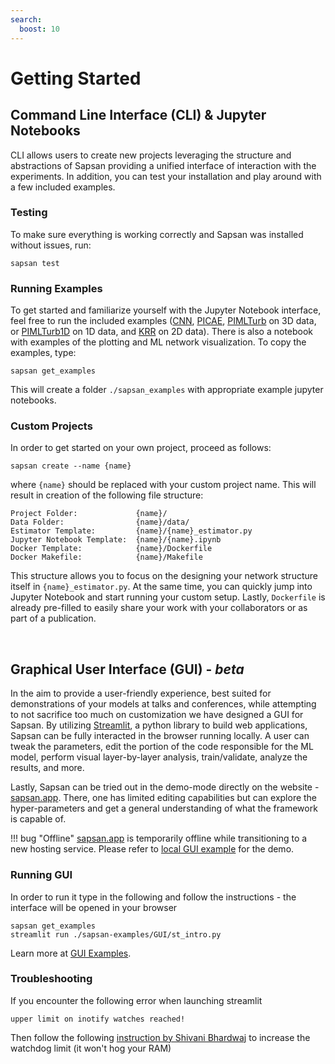 ```yaml
---
search:
  boost: 10
---
```


# Getting Started

## Command Line Interface (CLI) & Jupyter Notebooks

CLI allows users to create new projects leveraging the structure and abstractions of Sapsan providing a unified interface of interaction with the experiments. In addition, you can test your installation and play around with a few included examples.

### Testing
To make sure everything is working correctly and Sapsan was installed without issues, run:
```
sapsan test
```

### Running Examples
To get started and familiarize yourself with the Jupyter Notebook interface, feel free to run the included examples ([CNN](/details/estimators/#convolution-neural-network-cnn), [PICAE](/details/estimators/#physics-informed-convolutional-autoencoder-picae), [PIMLTurb](/details/estimators/#physics-informed-cnn-for-turbulence-modeling-pimlturb) on 3D data, or [PIMLTurb1D](/details/estimators/#physics-informed-cnn-for-1d-turbulence-modeling-pimlturb) on 1D data, and [KRR](/details/estimators/#kernel-ridge-regression-krr) on 2D data). There is also a notebook with examples of the plotting and ML network visualization. To copy the examples, type:

```
sapsan get_examples
```
This will create a folder `./sapsan_examples` with appropriate example jupyter notebooks.

### Custom Projects
In order to get started on your own project, proceed as follows:

```
sapsan create --name {name}
```
where `{name}` should be replaced with your custom project name. This will result in creation of the following file structure:

```
Project Folder:             {name}/
Data Folder:                {name}/data/
Estimator Template:         {name}/{name}_estimator.py
Jupyter Notebook Template:  {name}/{name}.ipynb
Docker Template:            {name}/Dockerfile  
Docker Makefile:            {name}/Makefile  
```

This structure allows you to focus on the designing your network structure itself in `{name}_estimator.py`. At the same time, you can quickly jump into Jupyter Notebook and start running your custom setup. Lastly, `Dockerfile` is already pre-filled to easily share your work with your collaborators or as part of a publication.

<br/>

## Graphical User Interface (GUI) - *beta*

In the aim to provide a user-friendly experience, best suited for demonstrations of your models at talks and conferences, while attempting to not sacrifice too much on customization we have designed a GUI for Sapsan. By utilizing [Streamlit](https://www.streamlit.io/), a python library to build web applications, Sapsan can be fully interacted in the browser running locally. A user can tweak the parameters, edit the portion of the code responsible for the ML model, perform visual layer-by-layer analysis, train/validate, analyze the results, and more.

Lastly, Sapsan can be tried out in the demo-mode directly on the website - [sapsan.app](https://sapsan.app). There, one has limited editing capabilities but can explore the hyper-parameters and get a general understanding of what the framework is capable of.

!!! bug "Offline"
    [sapsan.app](https://sapsan.app) is temporarily offline while transitioning to a new hosting service. Please refer to [local GUI example](/overview/examples/local_examples/#gui-examples) for the demo.

### Running GUI
In order to run it type in the following and follow the instructions - the interface will be opened in your browser
```
sapsan get_examples
streamlit run ./sapsan-examples/GUI/st_intro.py
```

Learn more at [GUI Examples](/overview/examples/local_examples/#gui-examples).

### Troubleshooting 

If you encounter the following error when launching streamlit

```
upper limit on inotify watches reached!
```

Then follow the following [instruction by Shivani Bhardwaj](https://unixia.wordpress.com/2018/04/28/inotify-watch-limit-reached-wait-what/) to increase the watchdog limit (it won't hog your RAM)